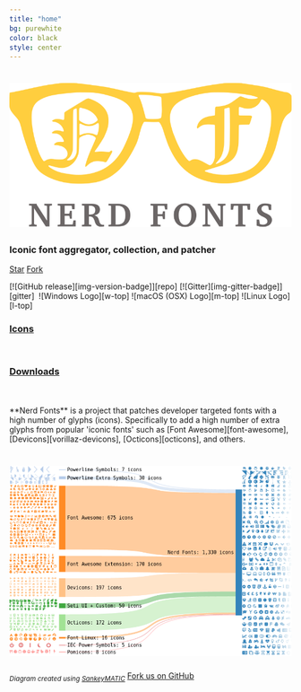 ```yaml
---
title: "home"
bg: purewhite
color: black
style: center
---
```


<h1 align="center">
  <a href="https://github.com/ryanoasis/nerd-fonts"><img src="img/nerd-fonts-logo.svg" alt="Nerd Fonts Logo" /></a>
</h1>

### Iconic font aggregator, collection, and patcher

<a class="github-button" href="https://github.com/ryanoasis/nerd-fonts" data-icon="octicon-star" data-style="mega" data-count-href="/ryanoasis/nerd-fonts/stargazers" data-count-api="/repos/ryanoasis/nerd-fonts#stargazers_count" data-count-aria-label="# stargazers on GitHub" aria-label="Star ryanoasis/nerd-fonts on GitHub">Star</a>
<a class="github-button" href="https://github.com/ryanoasis/nerd-fonts/fork" data-icon="octicon-repo-forked" data-style="mega" data-count-href="/ryanoasis/nerd-fonts/network" data-count-api="/repos/ryanoasis/nerd-fonts#forks_count" data-count-aria-label="# forks on GitHub" aria-label="Fork ryanoasis/nerd-fonts on GitHub">Fork</a>

<div class="container">
  <div class="half column nerd-font-badges" markdown="1">
  [![GitHub release][img-version-badge]][repo]&nbsp;[![Gitter][img-gitter-badge]][gitter]&nbsp;&nbsp;![Windows Logo][w-top]&nbsp;![macOS (OSX) Logo][m-top]&nbsp;![Linux Logo][l-top]
  </div>
  <div class="half column nerd-font-buttons">
    <h3 class="inlineblock bg-blue text-white nerd-font-button">
      <i class="fa fa-search"></i>
      <a href="#cheat-sheet" class="inlineblock">Icons</a>
    </h3>
    &nbsp;&nbsp;&nbsp;&nbsp;
    <h3 class="inlineblock bg-blue text-white nerd-font-button">
      <i class="fa fa-download"></i>
      <a href="#downloads" class="inlineblock">Downloads</a>
    </h3>
  </div>
</div>
<br/>
<br/>
**Nerd Fonts** is a project that patches developer targeted fonts with a high number of glyphs (icons). Specifically to add a high number of extra glyphs from popular 'iconic fonts' such as [Font Awesome][font-awesome], [Devicons][vorillaz-devicons], [Octicons][octicons], and others.

<h1 align="center">
  <a href="https://github.com/ryanoasis/nerd-fonts"><img src="img/custom-sankey-glyphs-combined-diagram.png" alt="Nerd Fonts Sankey Diagram" /></a>
</h1>
<sub class="text-left"><em>Diagram created using <a href="http://sankeymatic.com/" title="SankeyMATIC (BETA): A Sankey diagram builder for everyone">SankeyMATIC</a></em></sub>


<span id="forkongithub">
  <a href="{{ site.source_link }}" class="bg-blue">
    <i class="fa fa-code-fork"></i> Fork us on GitHub <i class="fa fa-heart ow"></i>
  </a>
</span>

<!--
Repo References
-->

[vim-devicons]:https://github.com/ryanoasis/vim-devicons "VimDevIcons Vim Plugin (external link) ➶"
[vorillaz-devicons]:http://vorillaz.github.io/devicons/
[font-awesome]:https://github.com/FortAwesome/Font-Awesome
[font-awesome-extension]:https://github.com/AndreLGava/font-awesome-extension
[octicons]:https://github.com/github/octicons
[font-linux]:https://github.com/Lukas-W/font-linux
[gabrielelana-pomicons]:https://github.com/gabrielelana/pomicons
[Seti-UI]:https://atom.io/themes/seti-ui
[ryanoasis-powerline-extra-symbols]:https://github.com/ryanoasis/powerline-extra-symbols
[wiki]:https://github.com/ryanoasis/nerd-fonts/wiki
[wiki-project-purpose]:https://github.com/ryanoasis/nerd-fonts/wiki/Project-Purpose
[repo]:https://github.com/ryanoasis/nerd-fonts
[gitter]:https://gitter.im/ryanoasis/nerd-fonts

<!--
Website References
-->

[website-iecpower]:http://unicodepowersymbol.com/

<!--
Link References
-->

[w-top]:https://github.com/ryanoasis/nerd-fonts/wiki/screenshots/v1.0.x/windows-pass-sm.png "Windows Compatibile"
[l-top]:https://github.com/ryanoasis/nerd-fonts/wiki/screenshots/v1.0.x/linux-pass-sm.png "Linux Compatibile"
[m-top]:https://github.com/ryanoasis/nerd-fonts/wiki/screenshots/v1.0.x/mac-pass-sm.png "macOS (OSX) Compatibile"

[badge-version]:http://badge.fury.io/gh/ryanoasis%2Fnerd-fonts
[badge-gitter]:https://gitter.im/ryanoasis/nerd-fonts?utm_source=badge&utm_medium=badge&utm_campaign=pr-badge&utm_content=badge

[img-version-badge]:https://img.shields.io/github/release/ryanoasis/nerd-fonts.svg?style=for-the-badge
[img-gitter-badge]:https://img.shields.io/gitter/room/nwjs/nw.js.svg?style=for-the-badge

[consolas]:https://www.microsoft.com/typography/fonts/family.aspx?FID=300
[input-mono]:http://input.fontbureau.com/download/
[pragmatapro]:http://www.fsd.it/shop/fonts/pragmatapro/

[release]:https://github.com/ryanoasis/nerd-fonts/releases/latest "Latest Release (external link) ➶"
